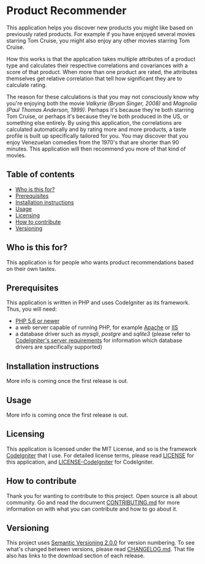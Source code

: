 # Product Recommender
This application helps you discover new products you might like based on previously rated products. For example if you have enjoyed several movies starring Tom Cruise, you might also enjoy any other movies starring Tom Cruise.

How this works is that the application takes multiple attributes of a product type and calculates their respective correlations and covariances with a score of that product. When more than one product are rated, the attributes themselves get relative correlation that tell how significant they are to calculate rating.

The reason for these calculations is that you may not consciously know why you're enjoying both the movie *Valkyrie (Bryan Singer, 2008)* and *Magnolia (Paul Thomas Anderson, 1999)*. Perhaps it's because they're both starring Tom Cruise, or perhaps it's because they're both produced in the US, or something else entirely. By using this application, the correlations are calculated automatically and by rating more and more products, a taste profile is built up specifically tailored for you. You may discover that you enjoy Venezuelan comedies from the 1970's that are shorter than 90 minutes. This application will then recommend you more of that kind of movies.

## Table of contents
* [Who is this for?](#who-is-this-for)
* [Prerequisites](#prerequisites)
* [Installation instructions](#installation-instructions)
* [Usage](#usage)
* [Licensing](#licensing)
* [How to contribute](#how-to-contribute)
* [Versioning](#versioning)

## Who is this for?
This application is for people who wants product recommendations based on their own tastes.

## Prerequisites
This application is written in PHP and uses CodeIgniter as its framework. Thus, you will need:

* [PHP 5.6 or newer][6]
* a web server capable of running PHP, for example [Apache][1] or [IIS][4]
* a database driver such as *mysqli*, *postgre* and *sqlite3* (please refer to [CodeIgniter's server requirements][5] for information which database drivers are specifically supported)

## Installation instructions
More info is coming once the first release is out.

## Usage
More info is coming once the first release is out.

## Licensing
This application is licensed under the MIT License, and so is the framework [CodeIgniter][7] that I use. For detailed license terms, please read [LICENSE][8] for this application, and [LICENSE-CodeIgniter][11] for CodeIgniter.

## How to contribute
Thank you for wanting to contribute to this project. Open source is all about community. Go and read the document [CONTRIBUTING.md][9] for more information on with what you can contribute and how to go about it.

## Versioning
This project uses [Semantic Versioning 2.0.0][3] for version numbering. To see what's changed between versions, please read [CHANGELOG.md][10]. That file also has links to the download section of each release.


[1]: https://httpd.apache.org/
[3]: https://semver.org/
[4]: https://www.iis.net/
[5]: https://www.codeigniter.com/user_guide/general/requirements.html
[6]: https://php.net
[7]: https://www.codeigniter.com
[8]: LICENSE
[9]: CONTRIBUTING.md
[10]: CHANGELOG.md
[11]: LICENSE-CodeIgniter
